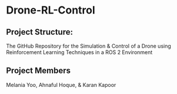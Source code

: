 # Drone-RL-Control

## Project Structure: 

The GitHub Repository for the Simulation &amp; Control of a Drone using Reinforcement Learning Techniques in a ROS 2 Environment

## Project Members
Melania Yoo, Ahnaful Hoque, & Karan Kapoor